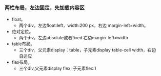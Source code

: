 ### 两栏布局，左边固定，先加载内容区

- float。
  - 两个div。左边float:left，width:200 px，右边 margin-left=width。
- 绝对定位。
  - 两个div。左边absolute或者fixed 右边margin-left=width
- table布局。
  - 三个div，父元素display：table，子元素display table-cell width，右边自适应
- flex布局。
  - 三个div,父元素display flex; 子元素flex:1
